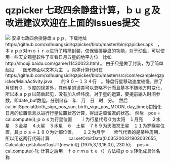 # qzpicker  七政四余静盘计算，ｂｕｇ及改进建议欢迎在上面的Issues提交
<img src="https://github.com/xdhuangsidi/qzpicker/blob/master/spanshot.png"   />
安卓七政四余排静盘ａｐｐ，下载地址　　https://github.com/xdhuangsidi/qzpicker/blob/master/bin/qzpicker.apk　，本ａｐｐ对ｍｏｉｒａ进行了精简封装，仅保留排静盘的功能，对于动盘，可以使用一些天文观星软件了查看日月五星的地平方位　比如 http://shouji.baidu.com/game/11430023.html  。
由于只是做了封装，为了简单起见　　图形界面以文本为主　。具体计算代码在　https://github.com/xdhuangsidi/qzpicker/blob/master/src/com/example/qzpicker/MainActivity.java　　的９０－１３４行　。静盘行星移动速度较慢，除了月球有０．５度的误差外，其他星的误差可以忽略不计而且基本不随地方时变化，所以本ａｐｐ以简单起见，没有加入经纬度。对于星的运算，要提前输入时间参数，即date_buf数组，分别储存　年　月　日　时　分。　然后 cal.initSpecial(birth_sign_pos_sun, birth_sign_pos_MOON, day_time);初始化日月的位置信息以进行行星位置状态计算，得出逆顺留迟的状态。
然后　pos = cal.compute(i);ｐｏｓ为行星位置　　ｉ为行星代号０为太阳　１月亮　　２水星　３金星　４火星　５木星　６　土星　７８９为天海冥王星　１１为罗睺星位置，其ｐｏｓ＋１８０为计都位置。　　１２为月孛　　紫气代表的是某种周期，所以用这两行代码计算
　　　　cal.setOrbitData(0.035200321903032655, Calculate.getJulianDayUT(new int[] {1975,3,13,16,0}), 230.5);
			　pos = cal.compute(-1);
计算之后用　ｆｏｒｍａｔｅ（）方法把ｐｏｓ转化成具体名称　
